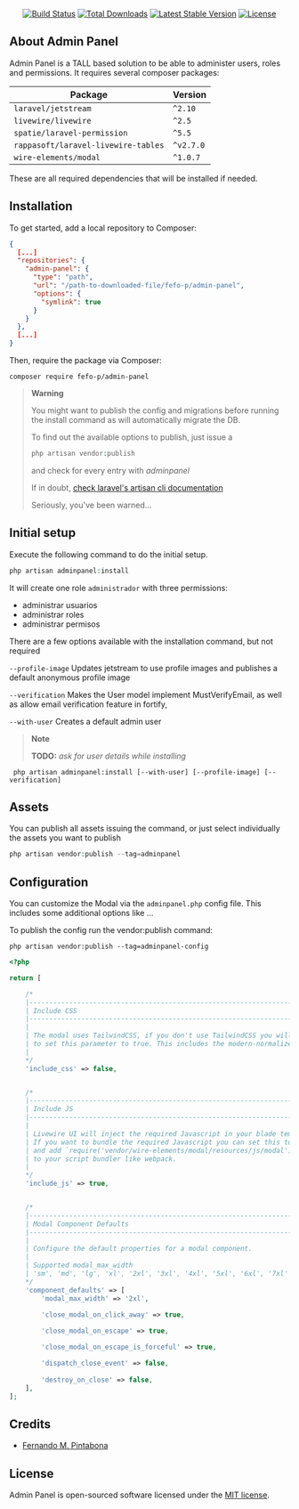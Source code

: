 <p align="center">
<a href="https://github.com/fefo-p/adminpanel/actions"><img src="https://github.com/fefo-p/adminpanel/workflows/PHPUnit/badge.svg" alt="Build Status"></a>
<a href="https://packagist.org/packages/fefo-p/adminpanel"><img src="https://img.shields.io/packagist/dt/fefo-p/adminpanel" alt="Total Downloads"></a>
<a href="https://packagist.org/packages/fefo-p/adminpanel"><img src="https://img.shields.io/packagist/v/fefo-p/adminpanel" alt="Latest Stable Version"></a>
<a href="https://packagist.org/packages/fefo-p/adminpanel"><img src="https://img.shields.io/packagist/l/fefo-p/adminpanel" alt="License"></a>
</p>

## About Admin Panel

Admin Panel is a TALL based solution to be able to administer users, roles and permissions. It requires several composer packages:

| Package                            | Version   |
|------------------------------------|-----------|
| `laravel/jetstream`                | `^2.10`   |
| `livewire/livewire`                | `^2.5`    |
| `spatie/laravel-permission`        | `^5.5`    |
| `rappasoft/laravel-livewire-tables`| `^v2.7.0` |
| `wire-elements/modal`              | `^1.0.7`  |

These are all required dependencies that will be installed if needed.

## Installation

To get started, add a local repository to Composer:

```json
{
  [...]
  "repositories": {
    "admin-panel": {
      "type": "path",
      "url": "/path-to-downloaded-file/fefo-p/admin-panel",
      "options": {
        "symlink": true
      }
    }
  },
  [...]
}
```

Then, require the package via Composer:

```
composer require fefo-p/admin-panel
```

> **Warning**
>
> You might want to publish the config and migrations before running the install command as will automatically migrate the DB.
>
> To find out the available options to publish, just issue a
> ```php
> php artisan vendor:publish
> ```
> and check for every entry with *adminpanel*
>
>If in doubt, [check laravel's artisan cli documentation](https://laravel.com/docs/9.x/artisan#options)
>
> Seriously, you've been warned...

## Initial setup

Execute the following command to do the initial setup.

```php
php artisan adminpanel:install
```

It will create one role `administrador` with three permissions:

- administrar usuarios
- administrar roles
- administrar permisos

There are a few options available with the installation command, but not required

`--profile-image`
Updates jetstream to use profile images and publishes a default anonymous profile image

`--verification`
Makes the User model implement MustVerifyEmail, as well as allow email verification feature in fortify,

`--with-user`
Creates a default admin user<br>

> **Note**
>
> **TODO:**
> *ask for user details while installing*

```shell
 php artisan adminpanel:install [--with-user] [--profile-image] [--verification]
```

## Assets

You can publish all assets issuing the command, or just select individually the assets you want to publish

```php
php artisan vendor:publish --tag=adminpanel
```

## Configuration

You can customize the Modal via the `adminpanel.php` config file. This includes some additional options like ...

To publish the config run the vendor:publish command:

```shell
php artisan vendor:publish --tag=adminpanel-config
```

```php
<?php

return [

    /*
    |--------------------------------------------------------------------------
    | Include CSS
    |--------------------------------------------------------------------------
    |
    | The modal uses TailwindCSS, if you don't use TailwindCSS you will need
    | to set this parameter to true. This includes the modern-normalize css.
    |
    */
    'include_css' => false,


    /*
    |--------------------------------------------------------------------------
    | Include JS
    |--------------------------------------------------------------------------
    |
    | Livewire UI will inject the required Javascript in your blade template.
    | If you want to bundle the required Javascript you can set this to false
    | and add `require('vendor/wire-elements/modal/resources/js/modal');`
    | to your script bundler like webpack.
    |
    */
    'include_js' => true,


    /*
    |--------------------------------------------------------------------------
    | Modal Component Defaults
    |--------------------------------------------------------------------------
    |
    | Configure the default properties for a modal component.
    | 
    | Supported modal_max_width
    | 'sm', 'md', 'lg', 'xl', '2xl', '3xl', '4xl', '5xl', '6xl', '7xl'
    */
    'component_defaults' => [
        'modal_max_width' => '2xl',
        
        'close_modal_on_click_away' => true,

        'close_modal_on_escape' => true,

        'close_modal_on_escape_is_forceful' => true,

        'dispatch_close_event' => false,
        
        'destroy_on_close' => false,
    ],
];
```

## Credits

- [Fernando M. Pintabona](https://github.com/fefo-p)

## License
Admin Panel is open-sourced software licensed under the [MIT license](LICENSE.md).

